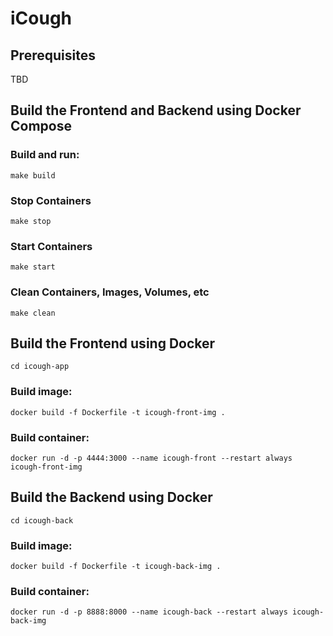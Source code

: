 # iCough

## Prerequisites
TBD


## Build the Frontend and Backend using Docker Compose

### Build and run:
```
make build
```

### Stop Containers
```
make stop
```

### Start Containers

```
make start
```

### Clean Containers, Images, Volumes, etc

```
make clean
```

## Build the Frontend using Docker

```
cd icough-app
```

### Build image:

```
docker build -f Dockerfile -t icough-front-img .
```

### Build container:

```
docker run -d -p 4444:3000 --name icough-front --restart always icough-front-img
```

## Build the Backend using Docker

```
cd icough-back
```

### Build image:

```
docker build -f Dockerfile -t icough-back-img .
```

### Build container:

```
docker run -d -p 8888:8000 --name icough-back --restart always icough-back-img
```

